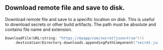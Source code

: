 ## Download remote file and save to disk.

Download remote file and save to a specific location on disk. This is useful to download secrets or other build artifacts. The path must be absolute and contains file name and extension.

```swift
DownloadFile(URL(string: "https://myapp/com/secret?json=true")!)
	.destination(Directory.downloads.appendingPathComponent("secret.json").path)
```
